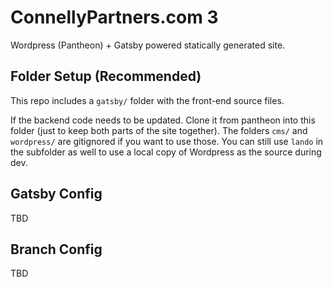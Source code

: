 # ConnellyPartners.com 3

Wordpress (Pantheon) + Gatsby powered statically generated site.

## Folder Setup (Recommended)

This repo includes a `gatsby/` folder with the front-end source files.

If the backend code needs to be updated. Clone it from pantheon into this folder (just to keep both parts of the site together). The folders `cms/` and `wordpress/` are gitignored if you want to use those. You can still use `lando` in the subfolder as well to use a local copy of Wordpress as the source during dev.

## Gatsby Config

TBD

## Branch Config

TBD